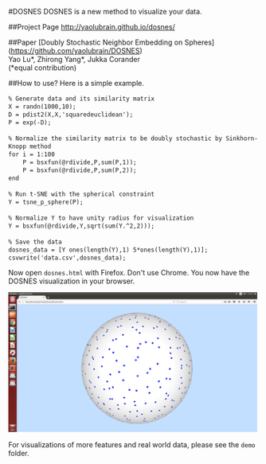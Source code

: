 #DOSNES
DOSNES is a new method to visualize your data.

##Project Page
http://yaolubrain.github.io/dosnes/

##Paper
[Doubly Stochastic Neighbor Embedding on Spheres] (https://github.com/yaolubrain/DOSNES) <br>
Yao Lu\*, Zhirong Yang\*, Jukka Corander <br>
(*equal contribution)

##How to use?
Here is a simple example. 
``` 
% Generate data and its similarity matrix
X = randn(1000,10);
D = pdist2(X,X,'squaredeuclidean');
P = exp(-D);

% Normalize the similarity matrix to be doubly stochastic by Sinkhorn-Knopp method
for i = 1:100
    P = bsxfun(@rdivide,P,sum(P,1));
    P = bsxfun(@rdivide,P,sum(P,2));
end    

% Run t-SNE with the spherical constraint
Y = tsne_p_sphere(P);

% Normalize Y to have unity radius for visualization
Y = bsxfun(@rdivide,Y,sqrt(sum(Y.^2,2)));

% Save the data 
dosnes_data = [Y ones(length(Y),1) 5*ones(length(Y),1)];
csvwrite('data.csv',dosnes_data);
``` 

Now open `dosnes.html` with Firefox. Don't use Chrome. You now have the DOSNES visualization in your browser.

<img src="img/dosnes_example.png" width="500">

For visualizations of more features and real world data, please see the `demo` folder.

